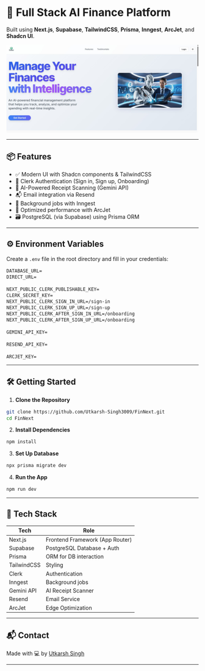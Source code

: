 # 💸 Full Stack AI Finance Platform

Built using **Next.js**, **Supabase**, **TailwindCSS**, **Prisma**, **Inngest**, **ArcJet**, and **Shadcn UI**.


![Dashboard Preview](public/dashboard-preview2.jpg)


---

## 📦 Features

- ✅ Modern UI with Shadcn components & TailwindCSS
- 🔐 Clerk Authentication (Sign in, Sign up, Onboarding)
- 🧾 AI-Powered Receipt Scanning (Gemini API)
- 📬 Email integration via Resend
- 🧠 Background jobs with Inngest
- 🚀 Optimized performance with ArcJet
- 🗃️ PostgreSQL (via Supabase) using Prisma ORM

---

## ⚙️ Environment Variables

Create a `.env` file in the root directory and fill in your credentials:

```env
DATABASE_URL=
DIRECT_URL=

NEXT_PUBLIC_CLERK_PUBLISHABLE_KEY=
CLERK_SECRET_KEY=
NEXT_PUBLIC_CLERK_SIGN_IN_URL=/sign-in
NEXT_PUBLIC_CLERK_SIGN_UP_URL=/sign-up
NEXT_PUBLIC_CLERK_AFTER_SIGN_IN_URL=/onboarding
NEXT_PUBLIC_CLERK_AFTER_SIGN_UP_URL=/onboarding

GEMINI_API_KEY=

RESEND_API_KEY=

ARCJET_KEY=
```

---

## 🛠️ Getting Started

1. **Clone the Repository**

```bash
git clone https://github.com/Utkarsh-Singh3009/FinNext.git
cd FinNext
```

2. **Install Dependencies**

```bash
npm install
```

3. **Set Up Database**

```bash
npx prisma migrate dev
```

4. **Run the App**

```bash
npm run dev
```

---

## 📁 Tech Stack

| Tech         | Role                         |
|--------------|------------------------------|
| Next.js      | Frontend Framework (App Router) |
| Supabase     | PostgreSQL Database + Auth   |
| Prisma       | ORM for DB interaction       |
| TailwindCSS  | Styling                      |
| Clerk        | Authentication               |
| Inngest      | Background jobs              |
| Gemini API   | AI Receipt Scanner           |
| Resend       | Email Service                |
| ArcJet       | Edge Optimization            |

---

## 📬 Contact

Made with 💻 by [Utkarsh Singh](https://github.com/Utkarsh-Singh3009)

---
